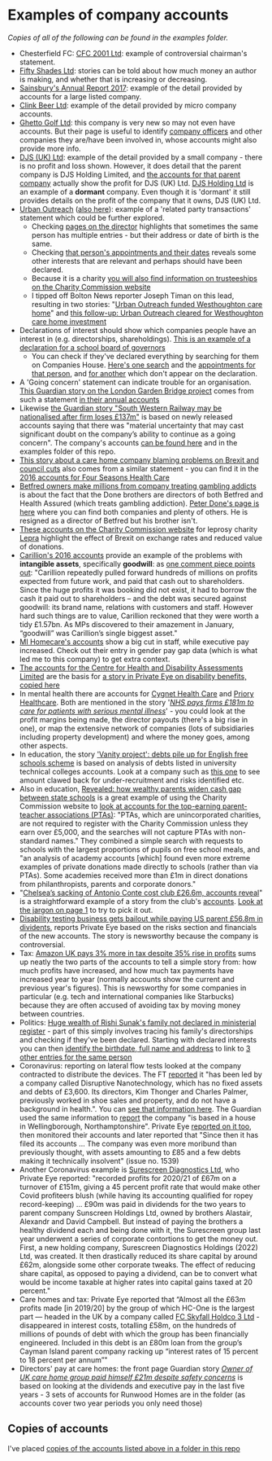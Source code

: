 # Examples of company accounts

*Copies of all of the following can be found in the examples folder.*

* Chesterfield FC: [CFC 2001 Ltd](https://beta.companieshouse.gov.uk/company/04273743/filing-history): example of controversial chairman's statement.
* [Fifty Shades Ltd](https://beta.companieshouse.gov.uk/company/07934674/filing-history): stories can be told about how much money an author is making, and whether that is increasing or decreasing.
* [Sainsbury's Annual Report 2017](https://www.about.sainsburys.co.uk/investors/annual-report-2017): example of the detail provided by accounts for a large listed company.
* [Clink Beer Ltd](https://beta.companieshouse.gov.uk/company/10175510/filing-history): example of the detail provided by micro company accounts.
* [Ghetto Golf Ltd](https://beta.companieshouse.gov.uk/company/10775584/officers): this company is very new so may not even have accounts. But their page is useful to identify [company officers](https://beta.companieshouse.gov.uk/company/10775584/officers) and other companies they are/have been involved in, whose accounts might also provide more info.
* [DJS (UK) Ltd](https://beta.companieshouse.gov.uk/company/07952979/filing-history): example of the detail provided by a small company - there is no profit and loss shown. However, it does detail that the parent company is DJS Holding Limited, and [the accounts for that parent company](https://beta.companieshouse.gov.uk/company/08499088/filing-history) actually show the profit for DJS (UK) Ltd. [DJS Holding Ltd](https://beta.companieshouse.gov.uk/company/08499088/filing-history) is an example of a **dormant** company. Even though it is 'dormant' it still provides details on the profit of the company that it owns, DJS (UK) Ltd.
* [Urban Outreach](https://beta.companieshouse.gov.uk/company/03019108/filing-history) ([also here](https://github.com/paulbradshaw/MED7369-Specialist-Investigative-Journalism/blob/master/accounts/exampleaccounts/UrbanOutreach2017.pdf)): example of a 'related party transactions' statement which could be further explored.
  * Checking [pages on the director](https://beta.companieshouse.gov.uk/search?q=sam+lancaster) highlights that sometimes the same person has multiple entries - but their address or date of birth is the same.
  * Checking [that person's appointments and their dates](https://beta.companieshouse.gov.uk/officers/x4LVAO9uIaECmE9i-Ql2iVCz5_I/appointments) reveals some other interests that are relevant and perhaps should have been declared.
  * Because it is a charity [you will also find information on trusteeships on the Charity Commission website](http://beta.charitycommission.gov.uk/charity-details/?regid=1044203&subid=0)
  * I tipped off Bolton News reporter Joseph Timan on this lead, resulting in two stories: "[Urban Outreach funded Westhoughton care home](https://www.theboltonnews.co.uk/news/17707979.bolton-urban-outreach-funded-westhoughton-woodlands-care-home/)" and [this follow-up: Urban Outreach cleared for Westhoughton care home investment](https://www.theboltonnews.co.uk/news/17713657.urban-outreach-cleared-for-westhoughton-care-home-investment/)
* Declarations of interest should show which companies people have an interest in (e.g. directorships, shareholdings). [This is an example of a declaration for a school board of governors]( http://www.vyners.hillingdon.sch.uk/attachments/download.asp?file=2744&type=pdf)
  * You can check if they've declared everything by searching for them on Companies House. [Here's one search](https://beta.companieshouse.gov.uk/company/07796938/officers) and the [appointments for that person](https://beta.companieshouse.gov.uk/officers/OLzlP_d49cU45o3w8XTXfkZ0qVo/appointments), and [for another](https://beta.companieshouse.gov.uk/officers/-1LyqMyHWGXvjVOi6RFHor_dI-Q/appointments) which don't appear on the declaration.
* A 'Going concern' statement can indicate trouble for an organisation. [This Guardian story on the London Garden Bridge project](https://www.theguardian.com/politics/2017/jan/11/london-garden-bridge-project-future-doubt-trustees) comes from such a statement [in their annual accounts](https://beta.companieshouse.gov.uk/company/08755461/filing-history)
* Likewise [the Guardian story "South Western Railway may be nationalised after firm loses £137m"](https://www.theguardian.com/uk-news/2020/jan/07/south-western-railway-may-be-nationalised-after-firm-loses-137m#maincontent) is based on newly released accounts saying that there was "material uncertainty that may cast significant doubt on the company’s ability to continue as a going concern". The company's accounts [can be found here](https://beta.companieshouse.gov.uk/company/07900320/filing-history) and in the examples folder of this repo.
* [This story about a care home company blaming problems on Brexit and council cuts](https://www.theguardian.com/business/2017/nov/15/debt-laden-four-seasons-health-care-suffers-275m-loss) also comes from a similar statement - you can find it in the [2016 accounts for Four Seasons Health Care](https://beta.companieshouse.gov.uk/company/FC016792/filing-history)
* [Betfred owners make millions from company treating gambling addicts](https://www.theguardian.com/society/2020/jan/16/betfred-owners-make-millions-from-company-treating-gambling-addicts) is about the fact that the Done brothers are directors of both Betfred and Health Assured (which treats gambling addiction). [Peter Done's page is here](https://beta.companieshouse.gov.uk/officers/_Vz5jg_Q-jwwpzw5qQI5KSEKUlE/appointments) where you can find both companies and plenty of others. He is resigned as a director of Betfred but his brother isn't.
* [These accounts on the Charity Commission website](http://apps.charitycommission.gov.uk/Accounts/Ends51/0000213251_AC_20170331_E_C.PDF) for leprosy charity [Lepra](http://beta.charitycommission.gov.uk/charity-details/?regid=213251&subid=0) highlight the effect of Brexit on exchange rates and reduced value of donations.
* [Carillion's 2016 accounts](http://www.annualreports.co.uk/Company/carillion-plc) provide an example of the problems with **intangible assets**, specifically **goodwill**: as [one comment piece points out](https://www.theguardian.com/commentisfree/2018/apr/23/capita-carillion-outsourcing-local-elections-aditya-chakrabortty): "Carillion repeatedly pulled forward hundreds of millions on profits expected from future work, and paid that cash out to shareholders. Since the huge profits it was booking did not exist, it had to borrow the cash it paid out to shareholders – and the debt was secured against goodwill: its brand name, relations with customers and staff. However hard such things are to value, Carillion reckoned that they were worth a tidy £1.57bn. As MPs discovered to their amazement in January, “goodwill” was Carillion’s single biggest asset."
* [MI Homecare's accounts](https://github.com/paulbradshaw/MED7369-Specialist-Investigative-Journalism/blob/master/accounts/exampleaccounts/MI_Homecare_execpay.pdf) show a big cut in staff, while executive pay increased. Check out their entry in gender pay gap data (which is what led me to this company) to get extra context.
* [The accounts for the Centre for Health and Disability Assessments Limited](https://github.com/paulbradshaw/MED7369-Specialist-Investigative-Journalism/blob/master/accounts/exampleaccounts/centrehealthdisabiityassessments.pdf) are the basis for [a story in Private Eye on disability benefits, copied here](https://github.com/paulbradshaw/MED7369-Specialist-Investigative-Journalism/blob/master/accounts/privateeye_cutting.md)
* In mental health there are accounts for [Cygnet Health Care](https://github.com/paulbradshaw/MED7369-Specialist-Investigative-Journalism/blob/master/accounts/exampleaccounts/CygnetHealthcare17.pdf) and [Priory Healthcare](https://github.com/paulbradshaw/MED7369-Specialist-Investigative-Journalism/blob/master/accounts/exampleaccounts/PrioryHealthcare17.pdf). Both are mentioned in the story '*[NHS pays firms £181m to care for patients with serious mental illness](https://www.theguardian.com/society/2019/jun/25/nhs-pays-firms-181m-care-patients-with-serious-mental-illness)*' - you could look at the profit margins being made, the director payouts (there's a big rise in one), or map the extensive network of companies (lots of subsidiaries including property development) and where the money goes, among other aspects.
* In education, the story ['Vanity project': debts pile up for English free schools scheme](https://www.theguardian.com/education/2019/jul/13/vanity-project-debts-pile-up-for-english-free-schools-scheme) is based on analysis of debts listed in university technical colleges accounts. Look at a company such as [this one](https://beta.companieshouse.gov.uk/company/07898669) to see amount clawed back for under-recruitment and risks identified etc.
* Also in education, [Revealed: how wealthy parents widen cash gap between state schools](https://www.theguardian.com/education/2019/jul/14/wealthy-parents-stoke-school-divide) is a great example of using the Charity Commission website to [look at accounts for the top-earning parent-teacher associations (PTAs)](https://beta.charitycommission.gov.uk/charity-search/?searchText=pta&pageNumber=1): "PTAs, which are unincorporated charities, are not required to register with the Charity Commission unless they earn over £5,000, and the searches will not capture PTAs with non-standard names." They combined a simple search with requests to schools with the largest proportions of pupils on free school meals, and "an analysis of academy accounts [which] found even more extreme examples of private donations made directly to schools (rather than via PTAs). Some academies received more than £1m in direct donations from philanthropists, parents and corporate donors."
* "[Chelsea’s sacking of Antonio Conte cost club £26.6m, accounts reveal](https://www.theguardian.com/football/2020/jan/07/chelsea-sacking-antonio-conte-cost-26m-accounts-roman-abramovich-danny-drinkwater)" is a straightforward example of a story from the club's [accounts](https://beta.companieshouse.gov.uk/company/02536231/filing-history). [Look at the jargon on page 1](https://github.com/paulbradshaw/MED7369-Specialist-Investigative-Journalism/blob/master/accounts/exampleaccounts/chelsea2019.pdf) to try to pick it out.
* [Disability testing business gets bailout while paying US parent £56.8m in dividents](https://paulbradshaw.tumblr.com/post/625970431089836032/an-accounts-story-example-from-private-eye), reports Private Eye based on the risks section and financials of the new accounts. The story is newsworthy because the company is controversial.
* Tax: [Amazon UK pays 3% more in tax despite 35% rise in profits](https://www.theguardian.com/technology/2020/sep/08/amazon-uk-pays-3-more-in-tax-despite-35-rise-in-profits) sums up neatly the two parts of the accounts to tell a simple story from: how much profits have increased, and how much tax payments have increased year to year (normally accounts show the current and previous year's figures). This is newsworthy for some companies in particular (e.g. tech and international companies like Starbucks) because they are often accused of avoiding tax by moving money between countries.
* Politics: [Huge wealth of Rishi Sunak's family not declared in ministerial register](https://www.theguardian.com/politics/2020/nov/27/huge-wealth-of-sunaks-family-not-declared-in-ministerial-register) - part of this simply involves tracing his family's directorships and checking if they've been declared. Starting with declared interests you can then [identify the birthdate, full name and address](https://find-and-update.company-information.service.gov.uk/officers/w0pt3-B9yNGoXPMMiHUGPSyhZeE/appointments) to link to [3 other entries for the same person](https://find-and-update.company-information.service.gov.uk/search/officers?q=akshata%20murty)
* Coronavirus: reporting on lateral flow tests looked at the company contracted to distribute the devices. The FT [reported](https://www.ft.com/content/419e682b-3092-4097-a668-26d263179a76) it "has been led by a company called Disruptive Nanotechnology, which has no fixed assets and debts of £3,600. Its directors, Kim Thonger and Charles Palmer, previously worked in shoe sales and property, and do not have a background in health.". You can [see that information here](https://find-and-update.company-information.service.gov.uk/company/09331606/officers). The Guardian used the same information to [report](https://www.theguardian.com/world/2020/nov/09/uk-set-to-cut-covid-self-isolation-period-from-two-weeks-to-10-days) the company "is based in a house in Wellingborough, Northamptonshire". Private Eye [reported on it too](https://www.private-eye.co.uk/issue-1536/news), then monitored their accounts and later reported that "Since then it has filed its accounts ... The company was even more moribund than previously thought, with assets amounting to £85 and a few debts making it technically insolvent" (issue no. 1539)
* Another Coronavirus example is [Surescreen Diagnostics Ltd](https://find-and-update.company-information.service.gov.uk/company/03235601/filing-history), who Private Eye reported: "recorded profits for 2020/21 of £67m on a turnover of £151m, giving a 45 percent profit rate that would make other Covid profiteers blush (while having its accounting qualified for ropey record-keeping) ... £90m was paid in dividends for the two years to parent company Sunscreen Holdings Ltd, owned by brothers Alastair, Alexandr and David Campbell. But instead of paying the brothers a healthy dividend each and being done with it, the Surescreen group last year underwent a series of corporate contortions to get the money out. First, a new holding company, Surescreen Diagnostics Holdings (2022) Ltd, was created. It then drastically reduced its share capital by around £62m, alongside some other corporate tweaks. The effect of reducing share capital, as opposed to paying a dividend, can be to convert what would be income taxable at higher rates into capital gains taxed at 20 percent."
* Care homes and tax: Private Eye reported that “Almost all the £63m profits made [in 2019/20] by the group of which HC-One is the largest part — headed in the UK by a company called [FC Skyfall Holdco 3 Ltd](https://github.com/paulbradshaw/MED7369-Specialist-Investigative-Journalism/blob/master/accounts/exampleaccounts/FC%20Skyfall%20Holdco%203%20accounts%202019-20.pdf) - disappeared in interest costs, totalling £58m, on the hundreds of millions of pounds of debt with which the group has been financially engineered. Included in this debt is an £80m loan from the group’s Cayman Island parent company racking up “interest rates of 15 percent to 18 percent per annum”"
* Directors' pay at care homes: the front page Guardian story *[Owner of UK care home group paid himself £21m despite safety concerns](https://www.theguardian.com/society/2023/jan/17/owner-of-uk-care-home-group-paid-himself-21m-despite-safety-concerns)* is based on looking at the dividends and executive pay in the last five years - 3 sets of accounts for Runwood Homes are in the folder (as accounts cover two year periods you only need those)




## Copies of accounts

I've placed [copies of the accounts listed above in a folder in this repo](https://github.com/paulbradshaw/MED7369-Specialist-Investigative-Journalism/tree/master/accounts/exampleaccounts)
